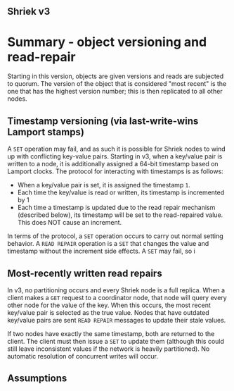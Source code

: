 Shriek v3
---
# Summary - object versioning and read-repair
Starting in this version, objects are given versions and reads are
subjected to quorum. The version of the object that is considered
"most recent" is the one that has the highest version number;
this is then replicated to all other nodes.

## Timestamp versioning (via last-write-wins Lamport stamps)
A `SET` operation may fail, and as such it is possible for Shriek nodes
to wind up with conflicting key-value pairs. Starting in v3, when a key/value
pair is written to a node, it is additionally assigned a 64-bit timestamp based
on Lamport clocks. The protocol for interacting with timestamps is as follows:
- When a key/value pair is set, it is assigned the timestamp `1`.
- Each time the key/value is read or written, its timestamp is incremented by 1
- Each time a timestamp is updated due to the read repair mechanism (described below),
its timestamp will be set to the read-repaired value. This does NOT cause an increment.

In terms of the protocol, a `SET` operation occurs to carry out normal setting behavior.
A `READ REPAIR` operation is a `SET` that changes the value and timestamp without the increment side effects.
A `SET` may fail, so i

## Most-recently written read repairs
In v3, no partitioning occurs and every Shriek node is a full replica. When a client
makes a `GET` request to a coordinator node, that node will query every other node
for the value of the key. When this occurs, the most recent key/value pair is selected
as the true value. Nodes that have outdated key/value pairs are sent `READ REPAIR`
messages to update their stale values.

If two nodes have exactly the same timestamp, both are returned to the client. The client
must then issue a `SET` to update them (although this could still leave inconsistent values
if the network is heavily partitioned). No automatic resolution of concurrent writes will occur.

## Assumptions

